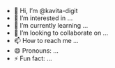 - 👋 Hi, I’m @kavita-digit
- 👀 I’m interested in ...
- 🌱 I’m currently learning ...
- 💞️ I’m looking to collaborate on ...
- 📫 How to reach me ...
- 😄 Pronouns: ...
- ⚡ Fun fact: ...

<!---
kavita-digit/kavita-digit is a ✨ special ✨ repository because its `README.md` (this file) appears on your GitHub profile.
You can click the Preview link to take a look at your changes.
--->
